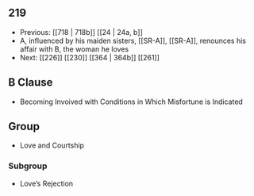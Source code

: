 ## 219
- Previous: [[718 | 718b]] [[24 | 24a, b]] 
- A, influenced by his maiden sisters, [[SR-A]], [[SR-A]], renounces his affair with B, the woman he loves
- Next: [[226]] [[230]] [[364 | 364b]] [[261]] 

## B Clause
- Becoming Invoived with Conditions in Which Misfortune is Indicated

## Group
- Love and Courtship

### Subgroup
- Love’s Rejection


